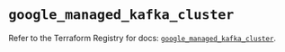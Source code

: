 # `google_managed_kafka_cluster`

Refer to the Terraform Registry for docs: [`google_managed_kafka_cluster`](https://registry.terraform.io/providers/hashicorp/google/6.20.0/docs/resources/managed_kafka_cluster).
